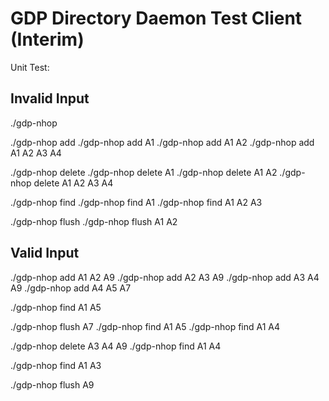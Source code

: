 # GDP Directory Daemon Test Client (Interim)

Unit Test:

## Invalid Input

./gdp-nhop

./gdp-nhop add
./gdp-nhop add A1
./gdp-nhop add A1 A2
./gdp-nhop add A1 A2 A3 A4

./gdp-nhop delete
./gdp-nhop delete A1
./gdp-nhop delete A1 A2
./gdp-nhop delete A1 A2 A3 A4

./gdp-nhop find
./gdp-nhop find A1
./gdp-nhop find A1 A2 A3

./gdp-nhop flush
./gdp-nhop flush A1 A2

## Valid Input

./gdp-nhop add A1 A2 A9
./gdp-nhop add A2 A3 A9
./gdp-nhop add A3 A4 A9
./gdp-nhop add A4 A5 A7

./gdp-nhop find A1 A5

./gdp-nhop flush A7
./gdp-nhop find A1 A5
./gdp-nhop find A1 A4

./gdp-nhop delete A3 A4 A9
./gdp-nhop find A1 A4

./gdp-nhop find A1 A3

./gdp-nhop flush A9
